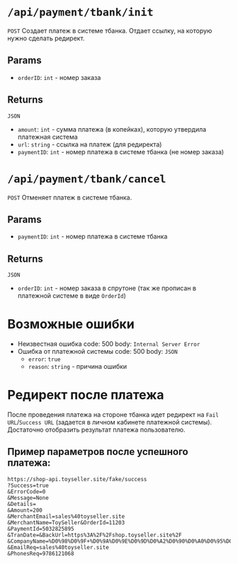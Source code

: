 # `/api/payment/tbank/init`
`POST`
Создает платеж в системе тбанка. Отдает ссылку, на которую нужно сделать редирект.
## Params
- `orderID`: `int` - номер заказа
## Returns
`JSON`
- `amount`: `int` - сумма платежа (в копейках), которую утвердила платежная система
- `url`: `string` - ссылка на платеж (для редиректа)
- `paymentID`: `int` - номер платежа в системе тбанка (не номер заказа)

# `/api/payment/tbank/cancel`
`POST`
Отменяет платеж в системе тбанка.
## Params
- `paymentID`: `int` - номер платежа в системе тбанка
## Returns
`JSON`
- `orderID`: `int` - номер заказа в спрутоне (так же прописан в платежной системе в виде `OrderId`)

# Возможные ошибки
- Неизвестная ошибка
  code: 500
  body: `Internal Server Error`
- Ошибка от платежной системы
  code: 500
  body: `JSON`
  - `error`: `true`
  - `reason`: `string` - причина ошибки

# Редирект после платежа
После проведения платежа на стороне тбанка идет редирект на `Fail URL`/`Success URL` (задается в личном кабинете платежной системы).
Достаточно отобразить результат платежа пользователю.

## Пример параметров после успешного платежа:
```
https://shop-api.toyseller.site/fake/success
?Success=true
&ErrorCode=0
&Message=None
&Details=
&Amount=200
&MerchantEmail=sales%40toyseller.site
&MerchantName=ToySeller&OrderId=11203
&PaymentId=5032825895
&TranDate=&BackUrl=https%3A%2F%2Fshop.toyseller.site%2F
&CompanyName=%D0%98%D0%9F+%D0%9A%D0%9E%D0%9D%D0%A2%D0%90%D0%A0%D0%95%D0%92+%D0%95%D0%92%D0%93%D0%95%D0%9D%D0%98%D0%99+%D0%9C%D0%98%D0%A5%D0%90%D0%99%D0%9B%D0%9E%D0%92%D0%98%D0%A7
&EmailReq=sales%40toyseller.site
&PhonesReq=9786121068
```

